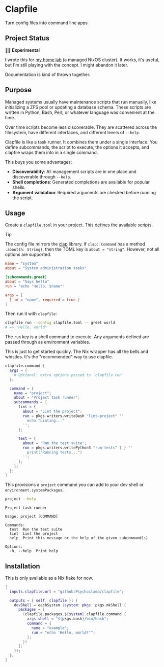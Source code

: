 # Clapfile

Turn config files into command line apps

## Project Status

:scientist: **Experimental**

I wrote this for [my home lab](https://github.com/PsychoLlama/home-lab/) (a managed NixOS cluster). It works, it's useful, but I'm still playing with the concept. I might abandon it later.

Documentation is kind of thrown together.

## Purpose

Managed systems usually have maintenance scripts that run manually, like initializing a ZFS pool or updating a database schema. These scripts are written in Python, Bash, Perl, or whatever language was convenient at the time.

Over time scripts become less discoverable. They are scattered across the filesystem, have different interfaces, and different levels of `--help`.

Clapfile is like a task runner. It combines them under a single interface. You define subcommands, the script to execute, the options it accepts, and clapfile wraps them into in a single command.

This buys you some advantages:

- **Discoverability**: All management scripts are in one place and discoverable through `--help`.
- **Shell completions**: Generated completions are available for popular shells.
- **Argument validation**: Required arguments are checked before running the script.

## Usage

Create a `clapfile.toml` in your project. This defines the available scripts.

> [!TIP]
> The config file mirrors the [clap](https://clap.rs/) library. If `clap::Command` has a method `.about(h: String)`, then the TOML key is `about = "string"`. However, not all options are supported.

```toml
name = "system"
about = "System administration tasks"

[subcommands.greet]
about = "Says hello"
run = 'echo "Hello, $name"'

args = [
  { id = "name", required = true }
]
```

Then run it with `clapfile`:

```bash
clapfile run --config clapfile.toml -- greet world
# => "Hello, world"
```

The `run` key is a shell command to execute. Any arguments defined are passed through as environment variables.

This is just to get started quickly. The Nix wrapper has all the bells and whistles. It's the "recommended" way to use clapfile.

```nix
clapfile.command {
  args = {
    # Optional: extra options passed to `clapfile run`
  };

  command = {
    name = "project";
    about = "Project task runner";
    subcommands = {
      lint = {
        about = "Lint the project";
        run = pkgs.writers.writeBash "lint-project" ''
          echo "Linting..."
        '';
      };

      test = {
        about = "Run the test suite";
        run = pkgs.writers.writePython3 "run-tests" { } ''
          print("Running tests...")
        '';
      };
    };
  };
}
```

This provisions a `project` command you can add to your dev shell or `environment.systemPackages`.

```bash
project --help
```

```
Project task runner

Usage: project [COMMAND]

Commands:
  test  Run the test suite
  lint  Lint the project
  help  Print this message or the help of the given subcommand(s)

Options:
  -h, --help  Print help
```

## Installation

This is only available as a Nix flake for now.

```nix
{
  inputs.clapfile.url = "github:PsychoLlama/clapfile";

  outputs = { self, clapfile }: {
    devShell = eachSystem (system: pkgs: pkgs.mkShell {
      packages = [
        (clapfile.packages.${system}.clapfile.command {
          args.shell = "${pkgs.bash}/bin/bash";
          command = {
            name = "example";
            run = "echo 'Hello, world!'";
          };
        })
      ];
    });
  };
}
```
